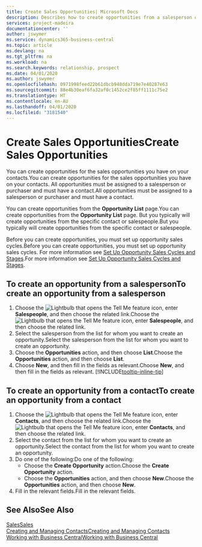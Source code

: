 ```yaml
---
title: Create Sales Opportunities| Microsoft Docs
description: Describes how to create opportunities from a salesperson or a contact in Business Central.
services: project-madeira
documentationcenter: ''
author: jswymer
ms.service: dynamics365-business-central
ms.topic: article
ms.devlang: na
ms.tgt_pltfrm: na
ms.workload: na
ms.search.keywords: relationship, prospect
ms.date: 04/01/2020
ms.author: jswymer
ms.openlocfilehash: 0971998feed22b61dbcb948dda719e7e40287e63
ms.sourcegitcommit: 88e4b30eaf6fa32af0c1452ce2f85ff1111c75e2
ms.translationtype: HT
ms.contentlocale: en-AU
ms.lasthandoff: 04/01/2020
ms.locfileid: "3181540"
---
```

# <a name="create-sales-opportunities"></a><span data-ttu-id="3e77a-103">Create Sales Opportunities</span><span class="sxs-lookup"><span data-stu-id="3e77a-103">Create Sales Opportunities</span></span>
<span data-ttu-id="3e77a-104">You can create opportunities for the sales opportunities you have on your contacts.</span><span class="sxs-lookup"><span data-stu-id="3e77a-104">You can create opportunities for the sales opportunities you have on your contacts.</span></span> <span data-ttu-id="3e77a-105">All opportunities must be assigned to a salesperson or purchaser and must have a contact.</span><span class="sxs-lookup"><span data-stu-id="3e77a-105">All opportunities must be assigned to a salesperson or purchaser and must have a contact.</span></span>

<span data-ttu-id="3e77a-106">You can create opportunities from the **Opportunity List** page.</span><span class="sxs-lookup"><span data-stu-id="3e77a-106">You can create opportunities from the **Opportunity List** page.</span></span> <span data-ttu-id="3e77a-107">But you typically will create opportunities from the specific contact or salespeople.</span><span class="sxs-lookup"><span data-stu-id="3e77a-107">But you typically will create opportunities from the specific contact or salespeople.</span></span>

<span data-ttu-id="3e77a-108">Before you can create opportunities, you must set up opportunity sales cycles.</span><span class="sxs-lookup"><span data-stu-id="3e77a-108">Before you can create opportunities, you must set up opportunity sales cycles.</span></span> <span data-ttu-id="3e77a-109">For more information see [Set Up Opportunity Sales Cycles and Stages](marketing-how-setup-opportunity-sales-cycles-stages.md).</span><span class="sxs-lookup"><span data-stu-id="3e77a-109">For more information see [Set Up Opportunity Sales Cycles and Stages](marketing-how-setup-opportunity-sales-cycles-stages.md).</span></span>

## <a name="to-create-an-opportunity-from-a-salesperson"></a><span data-ttu-id="3e77a-110">To create an opportunity from a salesperson</span><span class="sxs-lookup"><span data-stu-id="3e77a-110">To create an opportunity from a salesperson</span></span>
1. <span data-ttu-id="3e77a-111">Choose the ![Lightbulb that opens the Tell Me feature](media/ui-search/search_small.png "Tell me what you want to do") icon, enter **Salespeople**, and then choose the related link.</span><span class="sxs-lookup"><span data-stu-id="3e77a-111">Choose the ![Lightbulb that opens the Tell Me feature](media/ui-search/search_small.png "Tell me what you want to do") icon, enter **Salespeople**, and then choose the related link.</span></span>
2. <span data-ttu-id="3e77a-112">Select the salesperson from the list for whom you want to create an opportunity.</span><span class="sxs-lookup"><span data-stu-id="3e77a-112">Select the salesperson from the list for whom you want to create an opportunity.</span></span>
3. <span data-ttu-id="3e77a-113">Choose the **Opportunities** action, and then choose **List**.</span><span class="sxs-lookup"><span data-stu-id="3e77a-113">Choose the **Opportunities** action, and then choose **List**.</span></span>
4. <span data-ttu-id="3e77a-114">Choose **New**, and then fill in the fields as relevant.</span><span class="sxs-lookup"><span data-stu-id="3e77a-114">Choose **New**, and then fill in the fields as relevant.</span></span> [!INCLUDE[tooltip-inline-tip](includes/tooltip-inline-tip_md.md)]  



## <a name="to-create-an-opportunity-from-a-contact"></a><span data-ttu-id="3e77a-115">To create an opportunity from a contact</span><span class="sxs-lookup"><span data-stu-id="3e77a-115">To create an opportunity from a contact</span></span>
1. <span data-ttu-id="3e77a-116">Choose the ![Lightbulb that opens the Tell Me feature](media/ui-search/search_small.png "Tell me what you want to do") icon, enter **Contacts**, and then choose the related link.</span><span class="sxs-lookup"><span data-stu-id="3e77a-116">Choose the ![Lightbulb that opens the Tell Me feature](media/ui-search/search_small.png "Tell me what you want to do") icon, enter **Contacts**, and then choose the related link.</span></span>
2. <span data-ttu-id="3e77a-117">Select the contact from the list for whom you want to create an opportunity.</span><span class="sxs-lookup"><span data-stu-id="3e77a-117">Select the contact from the list for whom you want to create an opportunity.</span></span>
3. <span data-ttu-id="3e77a-118">Do one of the following:</span><span class="sxs-lookup"><span data-stu-id="3e77a-118">Do one of the following:</span></span>
   * <span data-ttu-id="3e77a-119">Choose the **Create Opportunity** action.</span><span class="sxs-lookup"><span data-stu-id="3e77a-119">Choose the **Create Opportunity** action.</span></span>
   * <span data-ttu-id="3e77a-120">Choose the  **Opportunities** action, and then choose **New**.</span><span class="sxs-lookup"><span data-stu-id="3e77a-120">Choose the  **Opportunities** action, and then choose **New**.</span></span>
4. <span data-ttu-id="3e77a-121">Fill in the relevant fields.</span><span class="sxs-lookup"><span data-stu-id="3e77a-121">Fill in the relevant fields.</span></span>

## <a name="see-also"></a><span data-ttu-id="3e77a-122">See Also</span><span class="sxs-lookup"><span data-stu-id="3e77a-122">See Also</span></span>
[<span data-ttu-id="3e77a-123">Sales</span><span class="sxs-lookup"><span data-stu-id="3e77a-123">Sales</span></span>](sales-manage-sales.md)  
[<span data-ttu-id="3e77a-124">Creating and Managing Contacts</span><span class="sxs-lookup"><span data-stu-id="3e77a-124">Creating and Managing Contacts</span></span>](marketing-contacts.md)  
[<span data-ttu-id="3e77a-125">Working with Business Central</span><span class="sxs-lookup"><span data-stu-id="3e77a-125">Working with Business Central</span></span>](ui-work-product.md)
